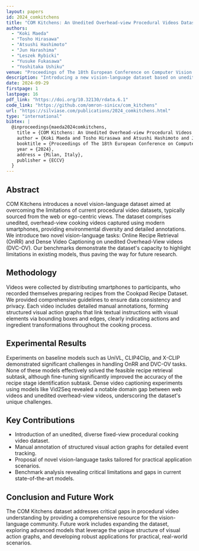 ```yaml
---
layout: papers
id: 2024_comkitchens
title: "COM Kitchens: An Unedited Overhead-view Procedural Videos Dataset as a Vision-Language Benchmark"
authors:
  - "Koki Maeda"
  - "Tosho Hirasawa"
  - "Atsushi Hashimoto"
  - "Jun Harashima"
  - "Leszek Rybicki"
  - "Yusuke Fukasawa"
  - "Yoshitaka Ushiku"
venue: "Proceedings of The 18th European Conference on Computer Vision (ECCV 2024)"
description: "Introducing a new vision-language dataset based on unedited overhead-view procedural cooking videos."
date: 2024-09-29
firstpage: 1
lastpage: 16
pdf_link: "https://doi.org/10.32130/rdata.6.1"
code_link: "https://github.com/omron-sinicx/com_kitchens"
url: "https://silviase.com/publications/2024_comkitchens.html"
type: "international"
bibtex: |
  @inproceedings{maeda2024comkitchens,
    title = {COM Kitchens: An Unedited Overhead-view Procedural Videos Dataset as a Vision-Language Benchmark},
    author = {Koki Maeda and Tosho Hirasawa and Atsushi Hashimoto and Jun Harashima and Leszek Rybicki and Yusuke Fukasawa and Yoshitaka Ushiku},
    booktitle = {Proceedings of The 18th European Conference on Computer Vision (ECCV 2024)},
    year = {2024},
    address = {Milan, Italy},
    publisher = {ECCV}
  }
---
```


## Abstract

COM Kitchens introduces a novel vision-language dataset aimed at overcoming the limitations of current procedural video datasets, typically sourced from the web or ego-centric views. The dataset comprises unedited, overhead-view cooking videos captured using modern smartphones, providing environmental diversity and detailed annotations. We introduce two novel vision-language tasks: Online Recipe Retrieval (OnRR) and Dense Video Captioning on unedited Overhead-View videos (DVC-OV). Our benchmarks demonstrate the dataset's capacity to highlight limitations in existing models, thus paving the way for future research.

## Methodology

Videos were collected by distributing smartphones to participants, who recorded themselves preparing recipes from the Cookpad Recipe Dataset. We provided comprehensive guidelines to ensure data consistency and privacy. Each video includes detailed manual annotations, forming structured visual action graphs that link textual instructions with visual elements via bounding boxes and edges, clearly indicating actions and ingredient transformations throughout the cooking process.

## Experimental Results

Experiments on baseline models such as UniVL, CLIP4Clip, and X-CLIP demonstrated significant challenges in handling OnRR and DVC-OV tasks. None of these models effectively solved the feasible recipe retrieval subtask, although fine-tuning significantly improved the accuracy of the recipe stage identification subtask. Dense video captioning experiments using models like Vid2Seq revealed a notable domain gap between web videos and unedited overhead-view videos, underscoring the dataset's unique challenges.

## Key Contributions

- Introduction of an unedited, diverse fixed-view procedural cooking video dataset.
- Manual annotation of structured visual action graphs for detailed event tracking.
- Proposal of novel vision-language tasks tailored for practical application scenarios.
- Benchmark analysis revealing critical limitations and gaps in current state-of-the-art models.

## Conclusion and Future Work

The COM Kitchens dataset addresses critical gaps in procedural video understanding by providing a comprehensive resource for the vision-language community. Future work includes expanding the dataset, exploring advanced models that leverage the unique structure of visual action graphs, and developing robust applications for practical, real-world scenarios.
